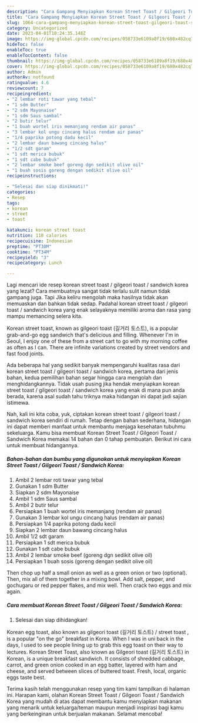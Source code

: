 ```yaml
---
description: "Cara Gampang Menyiapkan Korean Street Toast / Gilgeori Toast / Sandwich Korea yang Lezat Sekali"
title: "Cara Gampang Menyiapkan Korean Street Toast / Gilgeori Toast / Sandwich Korea yang Lezat Sekali"
slug: 1064-cara-gampang-menyiapkan-korean-street-toast-gilgeori-toast-sandwich-korea-yang-lezat-sekali
category: Uncategorized
date: 2023-04-01T10:24:35.148Z
image: https://img-global.cpcdn.com/recipes/058733e6109a8f19/680x482cq70/korean-street-toast-gilgeori-toast-sandwich-korea-foto-resep-utama.jpg
hideToc: false
enableToc: true
enableTocContent: false
thumbnail: https://img-global.cpcdn.com/recipes/058733e6109a8f19/680x482cq70/korean-street-toast-gilgeori-toast-sandwich-korea-foto-resep-utama.jpg
cover: https://img-global.cpcdn.com/recipes/058733e6109a8f19/680x482cq70/korean-street-toast-gilgeori-toast-sandwich-korea-foto-resep-utama.jpg
author: Admin
authorAv: notfound
ratingvalue: 4.6
reviewcount: 7
recipeingredient:
- "2 lembar roti tawar yang tebal"
- "1 sdm Butter"
- "2 sdm Mayonaise"
- "1 sdm Saus sambal"
- "2 butir telur"
- "1 buah wortel iris memanjang rendam air panas"
- "3 lembar kol ungu cincang halus rendam air panas"
- "1/4 paprika potong dadu kecil"
- "2 lembar daun bawang cincang halus"
- "1/2 sdt garam"
- "1 sdt merica bubuk"
- "1 sdt cabe bubuk"
- "2 lembar smoke beef goreng dgn sedikit olive oil"
- "1 buah sosis goreng dengan sedikit olive oil"
recipeinstructions:

- "Selesai dan siap dinikmati!"
categories:
- Resep
tags:
- korean
- street
- toast

katakunci: korean street toast 
nutrition: 110 calories
recipecuisine: Indonesian
preptime: "PT30M"
cooktime: "PT34M"
recipeyield: "3"
recipecategory: Lunch

---
```



Lagi mencari ide resep korean street toast / gilgeori toast / sandwich korea yang lezat? Cara membuatnya sangat tidak terlalu sulit namun tidak gampang juga. Tapi Jika keliru mengolah maka hasilnya tidak akan memuaskan dan bahkan tidak sedap. Padahal korean street toast / gilgeori toast / sandwich korea yang enak selayaknya memiliki aroma dan rasa yang mampu memancing selera kita.


Korean street toast, known as gilgeori toast (길거리 토스트), is a popular grab-and-go egg sandwich that&#39;s delicious and filling. Whenever I&#39;m in Seoul, I enjoy one of these from a street cart to go with my morning coffee as often as I can. There are infinite variations created by street vendors and fast food joints.

Ada beberapa hal yang sedikit banyak mempengaruhi kualitas rasa dari korean street toast / gilgeori toast / sandwich korea, pertama dari jenis bahan, kedua pemilihan bahan segar hingga cara mengolah dan menghidangkannya. Tidak usah pusing jika hendak menyiapkan korean street toast / gilgeori toast / sandwich korea yang enak di mana pun anda berada, karena asal sudah tahu triknya maka hidangan ini dapat jadi sajian istimewa.


Nah, kali ini kita coba, yuk, ciptakan korean street toast / gilgeori toast / sandwich korea sendiri di rumah. Tetap dengan bahan sederhana, hidangan ini dapat memberi manfaat untuk membantu menjaga kesehatan tubuhmu sekeluarga. Kamu bisa membuat Korean Street Toast / Gilgeori Toast / Sandwich Korea memakai 14 bahan dan 0 tahap pembuatan. Berikut ini cara untuk membuat hidangannya.

<!--inarticleads1-->

##### Bahan-bahan dan bumbu yang digunakan untuk menyiapkan Korean Street Toast / Gilgeori Toast / Sandwich Korea:

1. Ambil 2 lembar roti tawar yang tebal
1. Gunakan 1 sdm Butter
1. Siapkan 2 sdm Mayonaise
1. Ambil 1 sdm Saus sambal
1. Ambil 2 butir telur
1. Persiapkan 1 buah wortel iris memanjang (rendam air panas)
1. Gunakan 3 lembar kol ungu cincang halus (rendam air panas)
1. Persiapkan 1/4 paprika potong dadu kecil
1. Siapkan 2 lembar daun bawang cincang halus
1. Ambil 1/2 sdt garam
1. Persiapkan 1 sdt merica bubuk
1. Gunakan 1 sdt cabe bubuk
1. Ambil 2 lembar smoke beef (goreng dgn sedikit olive oil)
1. Persiapkan 1 buah sosis (goreng dengan sedikit olive oil)


Then chop up half a small onion as well as a green onion or two (optional). Then, mix all of them together in a mixing bowl. Add salt, pepper, and gochugaru or red pepper flakes, and mix well. Then crack two eggs and mix again. 

<!--inarticleads2-->

##### Cara membuat Korean Street Toast / Gilgeori Toast / Sandwich Korea:


1. Selesai dan siap dihidangkan!

Korean egg toast, also known as gilgeori toast (길거리 토스트) / street toast , is a popular &#34;on the go&#34; breakfast in Korea. When I was in uni back in the days, I used to see people lining up to grab this egg toast on their way to lectures. Korean Street Toast, also known as Gilgeori toast (길거리 토스트) in Korean, is a unique breakfast sandwich. It consists of shredded cabbage, carrot, and green onion cooked in an egg batter, layered with ham and cheese, and served between slices of buttered toast. Fresh, local, organic eggs taste best. 

Terima kasih telah menggunakan resep yang tim kami tampilkan di halaman ini. Harapan kami, olahan Korean Street Toast / Gilgeori Toast / Sandwich Korea yang mudah di atas dapat membantu kamu menyiapkan makanan yang menarik untuk keluarga/teman maupun menjadi inspirasi bagi kamu yang berkeinginan untuk berjualan makanan. Selamat mencoba!
